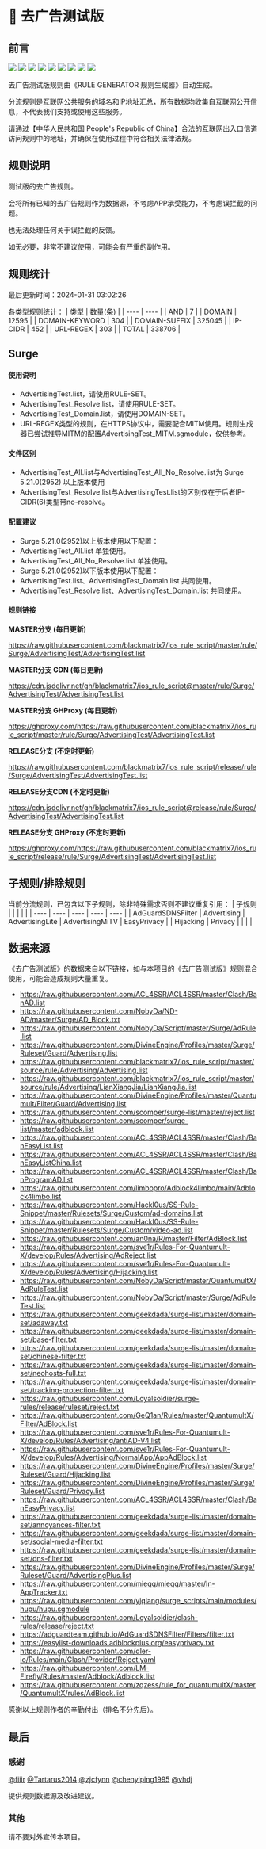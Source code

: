 # 🧸 去广告测试版

## 前言

![](https://shields.io/badge/-移除重复规则-ff69b4) ![](https://shields.io/badge/-移除无法解析的域名-important) ![](https://shields.io/badge/-DOMAIN与DOMAIN--SUFFIX合并-green) ![](https://shields.io/badge/-DOMAIN--SUFFIX间合并-critical) ![](https://shields.io/badge/-DOMAIN与DOMAIN--KEYWORD合并-9cf) ![](https://shields.io/badge/-DOMAIN--SUFFIX与DOMAIN--KEYWORD合并-blue) ![](https://shields.io/badge/-IP--CIDR(6)合并-blueviolet) ![](https://shields.io/badge/-MITM--HOSTNAME合并-brightgreen) ![](https://shields.io/badge/-正则推导HOSTNAME-033da7) 

去广告测试版规则由《RULE GENERATOR 规则生成器》自动生成。

分流规则是互联网公共服务的域名和IP地址汇总，所有数据均收集自互联网公开信息，不代表我们支持或使用这些服务。

请通过【中华人民共和国 People's Republic of China】合法的互联网出入口信道访问规则中的地址，并确保在使用过程中符合相关法律法规。

## 规则说明
测试版的去广告规则。

会将所有已知的去广告规则作为数据源，不考虑APP承受能力，不考虑误拦截的问题。

也无法处理任何关于误拦截的反馈。

如无必要，非常不建议使用，可能会有严重的副作用。

## 规则统计

最后更新时间：2024-01-31 03:02:26

各类型规则统计：
| 类型 | 数量(条)  | 
| ---- | ----  |
| AND | 7  | 
| DOMAIN | 12595  | 
| DOMAIN-KEYWORD | 304  | 
| DOMAIN-SUFFIX | 325045  | 
| IP-CIDR | 452  | 
| URL-REGEX | 303  | 
| TOTAL | 338706  | 


## Surge 

#### 使用说明
- AdvertisingTest.list，请使用RULE-SET。
- AdvertisingTest_Resolve.list，请使用RULE-SET。
- AdvertisingTest_Domain.list，请使用DOMAIN-SET。
- URL-REGEX类型的规则，在HTTPS协议中，需要配合MITM使用。规则生成器已尝试推导MITM的配置AdvertisingTest_MITM.sgmodule，仅供参考。

#### 文件区别
- AdvertisingTest_All.list与AdvertisingTest_All_No_Resolve.list为 Surge 5.21.0(2952) 以上版本使用
- AdvertisingTest_Resolve.list与AdvertisingTest.list的区别仅在于后者IP-CIDR(6)类型带no-resolve。

#### 配置建议
- Surge 5.21.0(2952)以上版本使用以下配置：
- AdvertisingTest_All.list 单独使用。
- AdvertisingTest_All_No_Resolve.list 单独使用。
- Surge 5.21.0(2952)以下版本使用以下配置：
- AdvertisingTest.list、AdvertisingTest_Domain.list 共同使用。
- AdvertisingTest_Resolve.list、AdvertisingTest_Domain.list 共同使用。

#### 规则链接
**MASTER分支 (每日更新)**

https://raw.githubusercontent.com/blackmatrix7/ios_rule_script/master/rule/Surge/AdvertisingTest/AdvertisingTest.list

**MASTER分支 CDN (每日更新)**

https://cdn.jsdelivr.net/gh/blackmatrix7/ios_rule_script@master/rule/Surge/AdvertisingTest/AdvertisingTest.list

**MASTER分支 GHProxy (每日更新)**

https://ghproxy.com/https://raw.githubusercontent.com/blackmatrix7/ios_rule_script/master/rule/Surge/AdvertisingTest/AdvertisingTest.list

**RELEASE分支 (不定时更新)**

https://raw.githubusercontent.com/blackmatrix7/ios_rule_script/release/rule/Surge/AdvertisingTest/AdvertisingTest.list

**RELEASE分支CDN (不定时更新)**

https://cdn.jsdelivr.net/gh/blackmatrix7/ios_rule_script@release/rule/Surge/AdvertisingTest/AdvertisingTest.list

**RELEASE分支 GHProxy (不定时更新)**

https://ghproxy.com/https://raw.githubusercontent.com/blackmatrix7/ios_rule_script/release/rule/Surge/AdvertisingTest/AdvertisingTest.list

## 子规则/排除规则

当前分流规则，已包含以下子规则，除非特殊需求否则不建议重复引用：
| 子规则  |  |  |  |  | 
| ---- | ---- | ---- | ---- | ----  |
| AdGuardSDNSFilter | Advertising | AdvertisingLite | AdvertisingMiTV | EasyPrivacy  | 
| Hijacking | Privacy  |  |  |  | 


## 数据来源

《去广告测试版》的数据来自以下链接，如与本项目的《去广告测试版》规则混合使用，可能会造成规则大量重复。

- https://raw.githubusercontent.com/ACL4SSR/ACL4SSR/master/Clash/BanAD.list
- https://raw.githubusercontent.com/NobyDa/ND-AD/master/Surge/AD_Block.txt
- https://raw.githubusercontent.com/NobyDa/Script/master/Surge/AdRule.list
- https://raw.githubusercontent.com/DivineEngine/Profiles/master/Surge/Ruleset/Guard/Advertising.list
- https://raw.githubusercontent.com/blackmatrix7/ios_rule_script/master/source/rule/Advertising/Advertising.list
- https://raw.githubusercontent.com/blackmatrix7/ios_rule_script/master/source/rule/Advertising/LianXiangJia/LianXiangJia.list
- https://raw.githubusercontent.com/DivineEngine/Profiles/master/Quantumult/Filter/Guard/Advertising.list
- https://raw.githubusercontent.com/scomper/surge-list/master/reject.list
- https://raw.githubusercontent.com/scomper/surge-list/master/adblock.list
- https://raw.githubusercontent.com/ACL4SSR/ACL4SSR/master/Clash/BanEasyList.list
- https://raw.githubusercontent.com/ACL4SSR/ACL4SSR/master/Clash/BanEasyListChina.list
- https://raw.githubusercontent.com/ACL4SSR/ACL4SSR/master/Clash/BanProgramAD.list
- https://raw.githubusercontent.com/limbopro/Adblock4limbo/main/Adblock4limbo.list
- https://raw.githubusercontent.com/Hackl0us/SS-Rule-Snippet/master/Rulesets/Surge/Custom/ad-domains.list
- https://raw.githubusercontent.com/Hackl0us/SS-Rule-Snippet/master/Rulesets/Surge/Custom/video-ad.list
- https://raw.githubusercontent.com/an0na/R/master/Filter/AdBlock.list
- https://raw.githubusercontent.com/sve1r/Rules-For-Quantumult-X/develop/Rules/Advertising/AdReject.list
- https://raw.githubusercontent.com/sve1r/Rules-For-Quantumult-X/develop/Rules/Advertising/Hijacking.list
- https://raw.githubusercontent.com/NobyDa/Script/master/QuantumultX/AdRuleTest.list
- https://raw.githubusercontent.com/NobyDa/Script/master/Surge/AdRuleTest.list
- https://raw.githubusercontent.com/geekdada/surge-list/master/domain-set/adaway.txt
- https://raw.githubusercontent.com/geekdada/surge-list/master/domain-set/base-filter.txt
- https://raw.githubusercontent.com/geekdada/surge-list/master/domain-set/chinese-filter.txt
- https://raw.githubusercontent.com/geekdada/surge-list/master/domain-set/neohosts-full.txt
- https://raw.githubusercontent.com/geekdada/surge-list/master/domain-set/tracking-protection-filter.txt
- https://raw.githubusercontent.com/Loyalsoldier/surge-rules/release/ruleset/reject.txt
- https://raw.githubusercontent.com/GeQ1an/Rules/master/QuantumultX/Filter/AdBlock.list
- https://raw.githubusercontent.com/sve1r/Rules-For-Quantumult-X/develop/Rules/Advertising/antiAD-V4.list
- https://raw.githubusercontent.com/sve1r/Rules-For-Quantumult-X/develop/Rules/Advertising/NormalApp/AppAdBlock.list
- https://raw.githubusercontent.com/DivineEngine/Profiles/master/Surge/Ruleset/Guard/Hijacking.list
- https://raw.githubusercontent.com/DivineEngine/Profiles/master/Surge/Ruleset/Guard/Privacy.list
- https://raw.githubusercontent.com/ACL4SSR/ACL4SSR/master/Clash/BanEasyPrivacy.list
- https://raw.githubusercontent.com/geekdada/surge-list/master/domain-set/annoyances-filter.txt
- https://raw.githubusercontent.com/geekdada/surge-list/master/domain-set/social-media-filter.txt
- https://raw.githubusercontent.com/geekdada/surge-list/master/domain-set/dns-filter.txt
- https://raw.githubusercontent.com/DivineEngine/Profiles/master/Surge/Ruleset/Guard/AdvertisingPlus.list
- https://raw.githubusercontent.com/mieqq/mieqq/master/In-AppTracker.txt
- https://raw.githubusercontent.com/yjqiang/surge_scripts/main/modules/hupu/hupu.sgmodule
- https://raw.githubusercontent.com/Loyalsoldier/clash-rules/release/reject.txt
- https://adguardteam.github.io/AdGuardSDNSFilter/Filters/filter.txt
- https://easylist-downloads.adblockplus.org/easyprivacy.txt
- https://raw.githubusercontent.com/dler-io/Rules/main/Clash/Provider/Reject.yaml
- https://raw.githubusercontent.com/LM-Firefly/Rules/master/Adblock/Adblock.list
- https://raw.githubusercontent.com/zqzess/rule_for_quantumultX/master/QuantumultX/rules/AdBlock.list


感谢以上规则作者的辛勤付出（排名不分先后）。

## 最后

### 感谢

[@fiiir](https://github.com/fiiir) [@Tartarus2014](https://github.com/Tartarus2014) [@zjcfynn](https://github.com/zjcfynn) [@chenyiping1995](https://github.com/chenyiping1995) [@vhdj](https://github.com/vhdj)

提供规则数据源及改进建议。

### 其他

请不要对外宣传本项目。